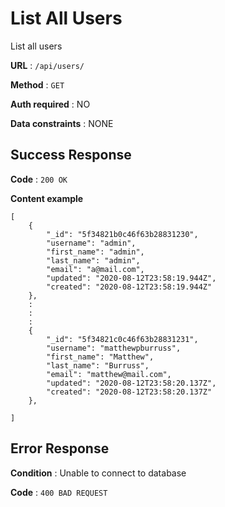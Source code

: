 # List All Users

List all users

**URL** : `/api/users/`

**Method** : `GET`

**Auth required** : NO

**Data constraints** : NONE

## Success Response

**Code** : `200 OK`

**Content example**

```
[
    {
        "_id": "5f34821b0c46f63b28831230",
        "username": "admin",
        "first_name": "admin",
        "last_name": "admin",
        "email": "a@mail.com",
        "updated": "2020-08-12T23:58:19.944Z",
        "created": "2020-08-12T23:58:19.944Z"
    },
    :
    :
    :
    {
        "_id": "5f34821c0c46f63b28831231",
        "username": "matthewpburruss",
        "first_name": "Matthew",
        "last_name": "Burruss",
        "email": "matthew@mail.com",
        "updated": "2020-08-12T23:58:20.137Z",
        "created": "2020-08-12T23:58:20.137Z"
    },

]
```

## Error Response

**Condition** : Unable to connect to database

**Code** : `400 BAD REQUEST`
